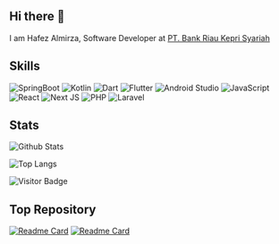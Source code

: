 ## Hi there 👋

I am Hafez Almirza, Software Developer at [PT. Bank Riau Kepri Syariah](https://www.brksyariah.co.id/brkweb_syariah/)

## Skills

![SpringBoot](https://img.shields.io/badge/springboot-%232DCC20.svg?style=for-the-badge&logo=spring&logoColor=white)
![Kotlin](https://img.shields.io/badge/kotlin-%237F52FF.svg?style=for-the-badge&logo=kotlin&logoColor=white)
![Dart](https://img.shields.io/badge/dart-%230175C2.svg?style=for-the-badge&logo=dart&logoColor=white)
![Flutter](https://img.shields.io/badge/Flutter-%2302569B.svg?style=for-the-badge&logo=Flutter&logoColor=white)
![Android Studio](https://img.shields.io/badge/Android%20Studio-3DDC84.svg?style=for-the-badge&logo=android-studio&logoColor=white)
![JavaScript](https://img.shields.io/badge/javascript-%23323330.svg?style=for-the-badge&logo=javascript&logoColor=%23F7DF1E)
![React](https://img.shields.io/badge/react-%2320232a.svg?style=for-the-badge&logo=react&logoColor=%2361DAFB)
![Next JS](https://img.shields.io/badge/Next-black?style=for-the-badge&logo=next.js&logoColor=white)
![PHP](https://img.shields.io/badge/php-%23777BB4.svg?style=for-the-badge&logo=php&logoColor=white)
![Laravel](https://img.shields.io/badge/laravel-%23FF2D20.svg?style=for-the-badge&logo=laravel&logoColor=white)



## Stats

![Github Stats](https://github-readme-stats.vercel.app/api?username=XMirz&bg_color=00000000&count_private=true&show_icons=true&include_all_commits=true&rank_icon=github)

![Top Langs](https://github-readme-stats.vercel.app/api/top-langs/?username=XMirz&bg_color=00000000&layout=compact)

![Visitor Badge](https://visitor-badge.laobi.icu/badge?page_id=XMirz)

## Top Repository

[![Readme Card](https://github-readme-stats.vercel.app/api/pin/?username=XMirz&repo=pustaka)](https://github.com/anuraghazra/github-readme-stats)
[![Readme Card](https://github-readme-stats.vercel.app/api/pin/?username=XMirz&repo=flutter_movie)](https://github.com/anuraghazra/github-readme-stats)

<!--
**XMirz/xmirz** is a ✨ _special_ ✨ repository because its `README.md` (this file) appears on your GitHub profile.

Here are some ideas to get you started:

- 🔭 I’m currently working on ...
- 🌱 I’m currently learning ...
- 👯 I’m looking to collaborate on ...
- 🤔 I’m looking for help with ...
- 💬 Ask me about ...
- 📫 How to reach me: ...
- 😄 Pronouns: ...
- ⚡ Fun fact: ...
-->
